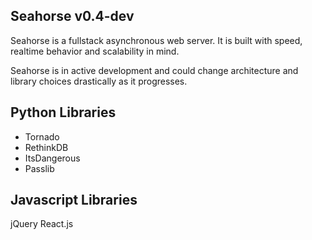 Seahorse v0.4-dev
----------------
Seahorse is a fullstack asynchronous web server.  It is built with speed, realtime behavior and scalability in mind.

Seahorse is in active development and could change architecture and library choices drastically as it progresses.


Python Libraries
----------------
+ Tornado
+ RethinkDB
+ ItsDangerous
+ Passlib


Javascript Libraries
----------------
jQuery
React.js
